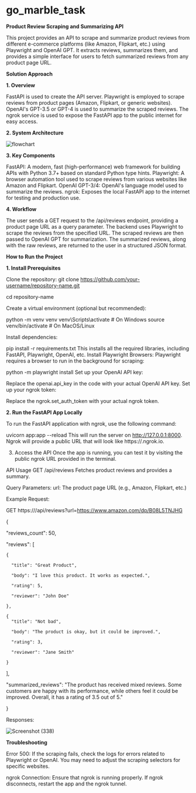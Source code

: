 # go_marble_task

**Product Review Scraping and Summarizing API**


This project provides an API to scrape and summarize product reviews from different e-commerce platforms (like Amazon, Flipkart, etc.) using Playwright and OpenAI GPT. It extracts reviews, summarizes them, and provides a simple interface for users to fetch summarized reviews from any product page URL.

**Solution Approach**


**1. Overview**


FastAPI is used to create the API server.
Playwright is employed to scrape reviews from product pages (Amazon, Flipkart, or generic websites).
OpenAI's GPT-3.5 or GPT-4 is used to summarize the scraped reviews.
The ngrok service is used to expose the FastAPI app to the public internet for easy access.


**2. System Architecture**

![flowchart](https://github.com/user-attachments/assets/408ae9e8-a8e0-4cdf-85a2-a8a1ad2163e7)

**3. Key Components**


FastAPI:
A modern, fast (high-performance) web framework for building APIs with Python 3.7+ based on standard Python type hints.
Playwright:
A browser automation tool used to scrape reviews from various websites like Amazon and Flipkart.
OpenAI GPT-3/4:
OpenAI's language model used to summarize the reviews.
ngrok:
Exposes the local FastAPI app to the internet for testing and production use.


**4. Workflow**


The user sends a GET request to the /api/reviews endpoint, providing a product page URL as a query parameter.
The backend uses Playwright to scrape the reviews from the specified URL.
The scraped reviews are then passed to OpenAI GPT for summarization.
The summarized reviews, along with the raw reviews, are returned to the user in a structured JSON format.




**How to Run the Project**

**1. Install Prerequisites**

Clone the repository:
git clone https://github.com/your-username/repository-name.git

cd repository-name

Create a virtual environment (optional but recommended):

python -m venv venv
venv\Scripts\activate  # On Windows
source venv/bin/activate  # On MacOS/Linux

Install dependencies:

pip install -r requirements.txt
This installs all the required libraries, including FastAPI, Playwright, OpenAI, etc.
Install Playwright Browsers: Playwright requires a browser to run in the background for scraping:

python -m playwright install
Set up your OpenAI API key:

Replace the openai.api_key in the code with your actual OpenAI API key.
Set up your ngrok token:

Replace the ngrok.set_auth_token with your actual ngrok token.



**2. Run the FastAPI App Locally**


To run the FastAPI application with ngrok, use the following command:

uvicorn app:app --reload
This will run the server on http://127.0.0.1:8000. Ngrok will provide a public URL that will look like https://<random-string>.ngrok.io.

3. Access the API
Once the app is running, you can test it by visiting the public ngrok URL provided in the terminal.

API Usage
GET /api/reviews
Fetches product reviews and provides a summary.

Query Parameters:
url: The product page URL (e.g., Amazon, Flipkart, etc.)


Example Request:

GET https://<your-ngrok-url>/api/reviews?url=https://www.amazon.com/dp/B08L5TNJHG


{

  "reviews_count": 50,

  "reviews": [
  
    {
    
      "title": "Great Product",
      
      "body": "I love this product. It works as expected.",
      
      "rating": 5,
      
      "reviewer": "John Doe"

    },
    
    {
      "title": "Not bad",
      
      "body": "The product is okay, but it could be improved.",
      
      "rating": 3,
      
      "reviewer": "Jane Smith"
      
    }

  ],

  "summarized_reviews": "The product has received mixed reviews. Some customers are happy with its performance, while others feel it could be improved. Overall, it has a rating of 3.5 out of 5."

  
}




 Responses:

![Screenshot (338)](https://github.com/user-attachments/assets/0b8dd752-290d-445c-9f7e-b3b80c5505b7)



**Troubleshooting**


Error 500: If the scraping fails, check the logs for errors related to Playwright or OpenAI. You may need to adjust the scraping selectors for specific websites.


ngrok Connection: Ensure that ngrok is running properly. If ngrok disconnects, restart the app and the ngrok tunnel.


